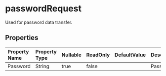 # **passwordRequest**

Used for password data transfer. 

## **Properties**

| Property Name | Property Type | Nullable |  ReadOnly | DefaultValue | Description | 
| :- | :- | :- |:- |  :- | :- |
|Password|String|true|false |  |Password.|

